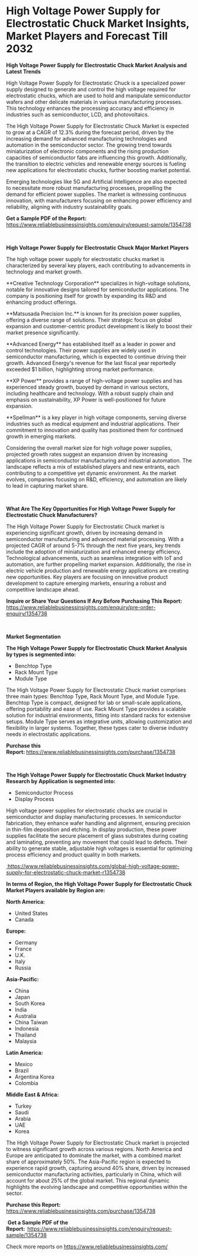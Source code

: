 <p><h1>High Voltage Power Supply for Electrostatic Chuck Market Insights, Market Players and Forecast Till 2032</h1></p><p><strong>High Voltage Power Supply for Electrostatic Chuck Market Analysis and Latest Trends</strong></p>
<p><p>High Voltage Power Supply for Electrostatic Chuck is a specialized power supply designed to generate and control the high voltage required for electrostatic chucks, which are used to hold and manipulate semiconductor wafers and other delicate materials in various manufacturing processes. This technology enhances the processing accuracy and efficiency in industries such as semiconductor, LCD, and photovoltaics.</p><p>The High Voltage Power Supply for Electrostatic Chuck Market is expected to grow at a CAGR of 12.3% during the forecast period, driven by the increasing demand for advanced manufacturing technologies and automation in the semiconductor sector. The growing trend towards miniaturization of electronic components and the rising production capacities of semiconductor fabs are influencing this growth. Additionally, the transition to electric vehicles and renewable energy sources is fueling new applications for electrostatic chucks, further boosting market potential. </p><p>Emerging technologies like 5G and Artificial Intelligence are also expected to necessitate more robust manufacturing processes, propelling the demand for efficient power supplies. The market is witnessing continuous innovation, with manufacturers focusing on enhancing power efficiency and reliability, aligning with industry sustainability goals.</p></p>
<p><strong>Get a Sample PDF of the Report:&nbsp;</strong> <a href="https://www.reliablebusinessinsights.com/enquiry/request-sample/1354738?utm_campaign=2296&utm_medium=2&utm_source=Github&utm_content=ia&utm_term=28022025&utm_id=high-voltage-power-supply-for-electrostatic-chuck">https://www.reliablebusinessinsights.com/enquiry/request-sample/1354738</a></p>
<p>&nbsp;</p>
<p><strong>High Voltage Power Supply for Electrostatic Chuck Major Market Players</strong></p>
<p><p>The high voltage power supply for electrostatic chucks market is characterized by several key players, each contributing to advancements in technology and market growth. </p><p>**Creative Technology Corporation** specializes in high-voltage solutions, notable for innovative designs tailored for semiconductor applications. The company is positioning itself for growth by expanding its R&D and enhancing product offerings. </p><p>**Matsusada Precision Inc.** is known for its precision power supplies, offering a diverse range of solutions. Their strategic focus on global expansion and customer-centric product development is likely to boost their market presence significantly.</p><p>**Advanced Energy** has established itself as a leader in power and control technologies. Their power supplies are widely used in semiconductor manufacturing, which is expected to continue driving their growth. Advanced Energy's revenue for the last fiscal year reportedly exceeded $1 billion, highlighting strong market performance.</p><p>**XP Power** provides a range of high-voltage power supplies and has experienced steady growth, buoyed by demand in various sectors, including healthcare and technology. With a robust supply chain and emphasis on sustainability, XP Power is well-positioned for future expansion. </p><p>**Spellman** is a key player in high voltage components, serving diverse industries such as medical equipment and industrial applications. Their commitment to innovation and quality has positioned them for continued growth in emerging markets.</p><p>Considering the overall market size for high voltage power supplies, projected growth rates suggest an expansion driven by increasing applications in semiconductor manufacturing and industrial automation. The landscape reflects a mix of established players and new entrants, each contributing to a competitive yet dynamic environment. As the market evolves, companies focusing on R&D, efficiency, and automation are likely to lead in capturing market share.</p></p>
<p>&nbsp;</p>
<p><strong>What Are The Key Opportunities For High Voltage Power Supply for Electrostatic Chuck Manufacturers?</strong></p>
<p><p>The High Voltage Power Supply for Electrostatic Chuck market is experiencing significant growth, driven by increasing demand in semiconductor manufacturing and advanced material processing. With a projected CAGR of around 5-7% through the next five years, key trends include the adoption of miniaturization and enhanced energy efficiency. Technological advancements, such as seamless integration with IoT and automation, are further propelling market expansion. Additionally, the rise in electric vehicle production and renewable energy applications are creating new opportunities. Key players are focusing on innovative product development to capture emerging markets, ensuring a robust and competitive landscape ahead.</p></p>
<p><strong>Inquire or Share Your Questions If Any Before Purchasing This Report:</strong> <a href="https://www.reliablebusinessinsights.com/enquiry/pre-order-enquiry/1354738?utm_campaign=2296&utm_medium=2&utm_source=Github&utm_content=ia&utm_term=28022025&utm_id=high-voltage-power-supply-for-electrostatic-chuck">https://www.reliablebusinessinsights.com/enquiry/pre-order-enquiry/1354738</a></p>
<p>&nbsp;</p>
<p><strong>Market Segmentation</strong></p>
<p><strong>The High Voltage Power Supply for Electrostatic Chuck Market Analysis by types is segmented into:</strong></p>
<p><ul><li>Benchtop Type</li><li>Rack Mount Type</li><li>Module Type</li></ul></p>
<p><p>The High Voltage Power Supply for Electrostatic Chuck market comprises three main types: Benchtop Type, Rack Mount Type, and Module Type. Benchtop Type is compact, designed for lab or small-scale applications, offering portability and ease of use. Rack Mount Type provides a scalable solution for industrial environments, fitting into standard racks for extensive setups. Module Type serves as integrative units, allowing customization and flexibility in larger systems. Together, these types cater to diverse industry needs in electrostatic applications.</p></p>
<p><strong>Purchase this Report:&nbsp;</strong><a href="https://www.reliablebusinessinsights.com/purchase/1354738?utm_campaign=2296&utm_medium=2&utm_source=Github&utm_content=ia&utm_term=28022025&utm_id=high-voltage-power-supply-for-electrostatic-chuck">https://www.reliablebusinessinsights.com/purchase/1354738</a></p>
<p>&nbsp;</p>
<p><strong>The High Voltage Power Supply for Electrostatic Chuck Market Industry Research by Application is segmented into:</strong></p>
<p><ul><li>Semiconductor Process</li><li>Display Process</li></ul></p>
<p><p>High voltage power supplies for electrostatic chucks are crucial in semiconductor and display manufacturing processes. In semiconductor fabrication, they enhance wafer handling and alignment, ensuring precision in thin-film deposition and etching. In display production, these power supplies facilitate the secure placement of glass substrates during coating and laminating, preventing any movement that could lead to defects. Their ability to generate stable, adjustable high voltages is essential for optimizing process efficiency and product quality in both markets.</p></p>
<p><a href="https://www.reliablebusinessinsights.com/global-high-voltage-power-supply-for-electrostatic-chuck-market-r1354738?utm_campaign=2296&utm_medium=2&utm_source=Github&utm_content=ia&utm_term=28022025&utm_id=high-voltage-power-supply-for-electrostatic-chuck">&nbsp;https://www.reliablebusinessinsights.com/global-high-voltage-power-supply-for-electrostatic-chuck-market-r1354738</a></p>
<p><strong>In terms of Region, the High Voltage Power Supply for Electrostatic Chuck Market Players available by Region are:</strong></p>
<p>
    <p> <strong> North America: </strong>
        <ul>
            <li>United States</li>
            <li>Canada</li>
        </ul>
        </p> 
    <p> <strong> Europe: </strong>
        <ul>
            <li>Germany</li>
            <li>France</li>
            <li>U.K.</li>
            <li>Italy</li>
            <li>Russia</li>
        </ul>
        </p> 
    <p> <strong> Asia-Pacific: </strong>
        <ul>
            <li>China</li>
            <li>Japan</li>
            <li>South Korea</li>
            <li>India</li>
            <li>Australia</li>
            <li>China Taiwan</li>
            <li>Indonesia</li>
            <li>Thailand</li>
            <li>Malaysia</li>
        </ul>
        </p> 
    <p> <strong> Latin America: </strong>
        <ul>
            <li>Mexico</li>
            <li>Brazil</li>
            <li>Argentina Korea</li>
            <li>Colombia</li>
        </ul>
        </p> 
    <p> <strong> Middle East & Africa: </strong>
        <ul>
            <li>Turkey</li>
            <li>Saudi</li>
            <li>Arabia</li>
            <li>UAE</li>
            <li>Korea</li>
        </ul>
    </p>
    </p>
<p><p>The High Voltage Power Supply for Electrostatic Chuck market is projected to witness significant growth across various regions. North America and Europe are anticipated to dominate the market, with a combined market share of approximately 50%. The Asia-Pacific region is expected to experience rapid growth, capturing around 40% share, driven by increased semiconductor manufacturing activities, particularly in China, which will account for about 25% of the global market. This regional dynamic highlights the evolving landscape and competitive opportunities within the sector.</p></p>
<p><strong>Purchase this Report: </strong><a href="https://www.reliablebusinessinsights.com/purchase/1354738?utm_campaign=2296&utm_medium=2&utm_source=Github&utm_content=ia&utm_term=28022025&utm_id=high-voltage-power-supply-for-electrostatic-chuck">https://www.reliablebusinessinsights.com/purchase/1354738</a></p>
<p>&nbsp;<strong>Get a Sample PDF of the Report:&nbsp;&nbsp;</strong><a href="https://www.reliablebusinessinsights.com/enquiry/request-sample/1354738?utm_campaign=2296&utm_medium=2&utm_source=Github&utm_content=ia&utm_term=28022025&utm_id=high-voltage-power-supply-for-electrostatic-chuck">https://www.reliablebusinessinsights.com/enquiry/request-sample/1354738</a></p>
<p><strong></strong></p>
<p>Check more reports on <a href="https://www.reliablebusinessinsights.com/?utm_campaign=2296&utm_medium=2&utm_source=Github&utm_content=ia&utm_term=28022025&utm_id=high-voltage-power-supply-for-electrostatic-chuck">https://www.reliablebusinessinsights.com/</a></p>